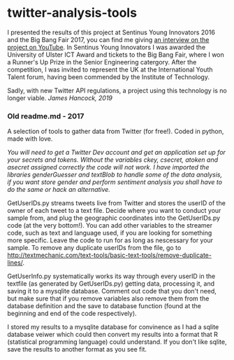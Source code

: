# twitter-analysis-tools

I presented the results of this project at Sentinus Young Innovators 2016 and the Big Bang Fair 2017, you can find me giving [an interview on the project on YouTube](https://www.youtube.com/watch?v=SlvfOR2nXEQ). In Sentinus Young Innovators I was awarded the University of Ulster ICT Award and tickets to the Big Bang Fair, where I won a Runner's Up Prize in the Senior Engineering catergory. After the competition, I was invited to represent the UK at the International Youth Talent forum, having been commended by the Institute of Technology.

Sadly, with new Twitter API regulations, a project using this technology is no longer viable.
*James Hancock, 2019*

### Old readme.md - 2017
A selection of tools to gather data from Twitter (for free!). Coded in python, made with love.

<i>You will need to get a Twitter Dev account and get an application set up for your secrets and tokens. Without the variables ckey, csecret, atoken and asecret assigned correctly the code will not work. I have imported the libraries genderGuesser and textBlob to handle some of the data analysis, if you want store gender and perform sentiment analysis you shall have to do the same or hack an alternative. </i>

GetUserIDs.py streams tweets live from Twitter and stores the userID of the owner of each tweet to a text file. Decide where you want to conduct your sample from, and plug the geographic coordinates into the GetUserIDs.py code (at the very bottom!). You can add other variables to the streamer code, such as text and language used, if you are looking for something more specific. Leave the code to run for as long as nescessary for your sample. To remove any duplicate userIDs from the file, go to http://textmechanic.com/text-tools/basic-text-tools/remove-duplicate-lines/.  

GetUserInfo.py systematically works its way through every userID in the textfile (as generated by GetUserIDs.py) getting data, processing it, and saving it to a mysqlite database. Comment out code that you don't need, but make sure that if you remove variables also remove them from the database definition and the save to database function (found at the beginning and end of the code respectively).

I stored my results to a mysqlite database for convinence as I had a sqlite database veiwer which could then convert my results into a format that R (statistical programming language) could understand. If you don't like sqlite, save the results to another format as you see fit.
